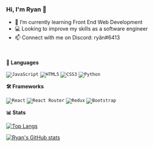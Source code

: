 ### Hi, I'm Ryan 👋

- 🌱 I’m currently learning Front End Web Development
- 💻 Looking to improve my skills as a software engineer
- 📫 Connect with me on Discord: ryân#6413
<br/>

**💬 Languages**

<code><img alt="JavaScript" src="https://img.shields.io/badge/javascript-%23323330.svg?&style=for-the-badge&logo=javascript&logoColor=%23F7DF1E"/></code>
<code><img alt="HTML5" src="https://img.shields.io/badge/html5-%23E34F26.svg?&style=for-the-badge&logo=html5&logoColor=white"/></code>
<code><img alt="CSS3" src="https://img.shields.io/badge/css3-%231572B6.svg?&style=for-the-badge&logo=css3&logoColor=white"/></code>
<code><img alt="Python" src="https://img.shields.io/badge/python-%2314354C.svg?&style=for-the-badge&logo=python&logoColor=white"/></code>

**🛠 Frameworks**

<code><img alt="React" src="https://img.shields.io/badge/react-%2320232a.svg?&style=for-the-badge&logo=react&logoColor=%2361DAFB"/></code>
<code><img alt="React Router" src="https://img.shields.io/badge/React_Router-CA4245?style=for-the-badge&logo=react-router&logoColor=white"/></code>
<code><img alt="Redux" src="https://img.shields.io/badge/redux-%23593d88.svg?style=for-the-badge&logo=redux&logoColor=white"/></code>
<code><img alt="Bootstrap" src="https://img.shields.io/badge/bootstrap-%23563D7C.svg?&style=for-the-badge&logo=bootstrap&logoColor=white"/></code>

**📊 Stats**

[![Top Langs](https://github-readme-stats.vercel.app/api/top-langs/?username=ryd0g&layout=compact&show_icons=true&theme=tokyonight)](https://github.com/ryd0g/github-readme-stats)

[![Ryan's GitHub stats](https://github-readme-stats.vercel.app/api?username=ryd0g&show_icons=true&theme=tokyonight)](https://github.com/ryd0g/github-readme-stats)


<!--
**ryd0g/ryd0g** is a ✨ _special_ ✨ repository because its `README.md` (this file) appears on your GitHub profile.

Here are some ideas to get you started:

- 🔭 I’m currently working on ...
- 🌱 I’m currently learning ...
- 👯 I’m looking to collaborate on ...
- 🤔 I’m looking for help with ...
- 💬 Ask me about ...
- 📫 How to reach me: ...
- 😄 Pronouns: ...
- ⚡ Fun fact: ...
-->
